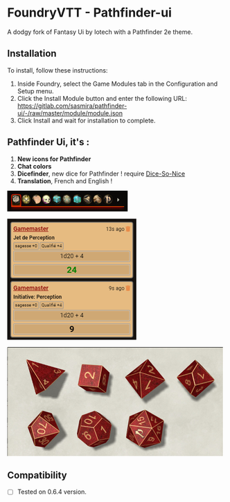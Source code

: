 # FoundryVTT - Pathfinder-ui
A dodgy fork of Fantasy Ui by Iotech with a Pathfinder 2e theme.

## Installation

To install, follow these instructions:

1.  Inside Foundry, select the Game Modules tab in the Configuration and Setup menu.
2.  Click the Install Module button and enter the following URL: https://gitlab.com/sasmira/pathfinder-ui/-/raw/master/module/module.json
3.  Click Install and wait for installation to complete.

## Pathfinder Ui, it's :

1.  __**New icons for Pathfinder**__
2.  __**Chat colors**__
3.  __**Dicefinder**__, new dice for Pathfinder ! require [Dice-So-Nice](https://gitlab.com/riccisi/foundryvtt-dice-so-nice)
4.  __**Translation**__, French and English !

![Pathfinder-icons](Pathfinder-icons-v2.png)

![chat-colors](chat-colors.png)

![Dicefinder](Dicefinder.png)


## Compatibility


- [ ] Tested on 0.6.4 version.
